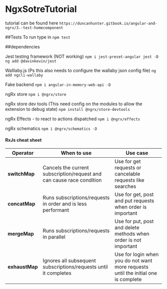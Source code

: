 # NgxSotreTutorial

tutorial can be found here
`https://duncanhunter.gitbook.io/angular-and-ngrx/3.-test-homecomponent`

##Tests
To run type in `npm test`

##dependencies

Jest testing framework (NOT working)
`npm i jest-preset-angular jest -D`
`ng add @davinkevin/jest`

Walllaby.js (Ps this also needs to configure the wallaby json config file)
`ng add ngcli-wallaby`

Fake backend
`npm i angular-in-memory-web-api -D`

ngRx store
`npm i @ngrx/store`

ngRx store dev tools (This need config on the modules to allow the extension to debug state)
`npm install @ngrx/store-devtools`

ngRx Effects - to react to actions dispatched
`npm i @ngrx/effects`

ngRx schematics
`npm i @ngrx/schematics -D`



#### RxJs cheat sheet

| Operator       | When to use | Use case                                                          |
|----------------|---------------------------------------------------------------------------------------------------------------------------------|-------------------------------------------------------------------|
| **switchMap**  | Cancels the current subscription/request and can cause race condition| Use for get requests or cancelable requests like searches         |
| **concatMap**  |Runs subscriptions/requests in order and is less performant| Use for get, post and put requests when order is important        
| **mergeMap**   |Runs subscriptions/requests in parallel|  Use for put, post and delete methods when order is not important |
| **exhaustMap** |Ignores all subsequent subscriptions/requests until it completes|Use for login when you do not want more requests until the initial one is complete |



